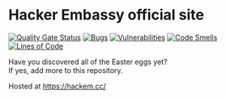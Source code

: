 # Hacker Embassy official site
[![Quality Gate Status](https://sonarcloud.io/api/project_badges/measure?project=hackerembassy_hackerembassy&metric=alert_status)](https://sonarcloud.io/summary/new_code?id=hackerembassy_hackerembassy)
[![Bugs](https://sonarcloud.io/api/project_badges/measure?project=hackerembassy_hackerembassy&metric=bugs)](https://sonarcloud.io/summary/new_code?id=hackerembassy_hackerembassy)
[![Vulnerabilities](https://sonarcloud.io/api/project_badges/measure?project=hackerembassy_hackerembassy&metric=vulnerabilities)](https://sonarcloud.io/summary/new_code?id=hackerembassy_hackerembassy)
[![Code Smells](https://sonarcloud.io/api/project_badges/measure?project=hackerembassy_hackerembassy&metric=code_smells)](https://sonarcloud.io/summary/new_code?id=hackerembassy_hackerembassy)
[![Lines of Code](https://sonarcloud.io/api/project_badges/measure?project=hackerembassy_hackerembassy&metric=ncloc)](https://sonarcloud.io/summary/new_code?id=hackerembassy_hackerembassy)

Have you discovered all of the Easter eggs yet?  
If yes, add more to this repository.

Hosted at https://hackem.cc/

